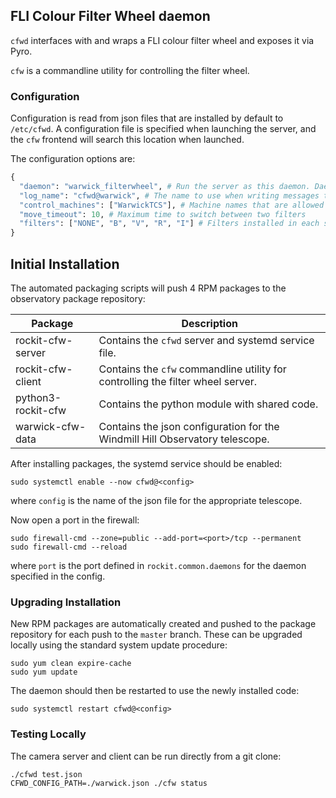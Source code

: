 ## FLI Colour Filter Wheel daemon

`cfwd` interfaces with and wraps a FLI colour filter wheel and exposes it via Pyro.

`cfw` is a commandline utility for controlling the filter wheel.

### Configuration

Configuration is read from json files that are installed by default to `/etc/cfwd`.
A configuration file is specified when launching the server, and the `cfw` frontend will search this location when launched.

The configuration options are:
```python
{
  "daemon": "warwick_filterwheel", # Run the server as this daemon. Daemon types are registered in `rockit.common.daemons`.
  "log_name": "cfwd@warwick", # The name to use when writing messages to the observatory log.
  "control_machines": ["WarwickTCS"], # Machine names that are allowed to control (rather than just query) state. Machine names are registered in `rockit.common.IP`.
  "move_timeout": 10, # Maximum time to switch between two filters
  "filters": ["NONE", "B", "V", "R", "I"] # Filters installed in each slot
}

```
## Initial Installation

The automated packaging scripts will push 4 RPM packages to the observatory package repository:

| Package            | Description                                                                     |
|--------------------|---------------------------------------------------------------------------------|
| rockit-cfw-server  | Contains the `cfwd` server and systemd service file.                            |
| rockit-cfw-client  | Contains the `cfw` commandline utility for controlling the filter wheel server. |
| python3-rockit-cfw | Contains the python module with shared code.                                    |
| warwick-cfw-data   | Contains the json configuration for the Windmill Hill Observatory telescope.    |

After installing packages, the systemd service should be enabled:

```
sudo systemctl enable --now cfwd@<config>
```

where `config` is the name of the json file for the appropriate telescope.

Now open a port in the firewall:
```
sudo firewall-cmd --zone=public --add-port=<port>/tcp --permanent
sudo firewall-cmd --reload
```
where `port` is the port defined in `rockit.common.daemons` for the daemon specified in the config.

### Upgrading Installation

New RPM packages are automatically created and pushed to the package repository for each push to the `master` branch.
These can be upgraded locally using the standard system update procedure:
```
sudo yum clean expire-cache
sudo yum update
```

The daemon should then be restarted to use the newly installed code:
```
sudo systemctl restart cfwd@<config>
```

### Testing Locally

The camera server and client can be run directly from a git clone:
```
./cfwd test.json
CFWD_CONFIG_PATH=./warwick.json ./cfw status
```
